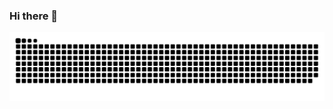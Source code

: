 ### Hi there 👋

<!--
**edgarsanchez01/edgarsanchez01** is a ✨ _special_ ✨ repository because its `README.md` (this file) appears on your GitHub profile.

Here are some ideas to get you started:

- 🔭 I’m currently working on ...
- 🌱 I’m currently learning ...
- 👯 I’m looking to collaborate on ...
- 🤔 I’m looking for help with ...
- 💬 Ask me about ...
- 📫 How to reach me: ...
- 😄 Pronouns: ...
- ⚡ Fun fact: ...
-->




<picture>
  <source media="(prefers-color-scheme: dark)" srcset="https://raw.githubusercontent.com/edgarsanchez01/edgarsanchez01/output/github-contribution-grid-snake-dark.svg">
  <source media="(prefers-color-scheme: light)" srcset="https://raw.githubusercontent.com/edgarsanchez01/edgarsanchez01/output/github-contribution-grid-snake.svg">
  <img alt="github contribution grid snake animation" src="https://raw.githubusercontent.com/edgarsanchez01/edgarsanchez01/output/github-contribution-grid-snake.svg">
</picture>


